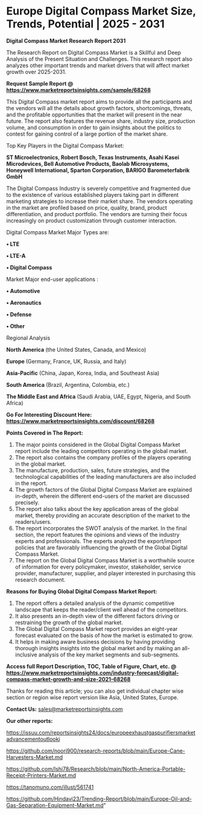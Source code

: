 # Europe Digital Compass Market Size, Trends, Potential | 2025 - 2031

<strong>Digital Compass Market Research Report 2031</strong>

The Research Report on Digital Compass Market is a Skillful and Deep Analysis of the Present Situation and Challenges. This research report also analyzes other important trends and market drivers that will affect market growth over 2025-2031.

<strong>Request Sample Report @ <a href=https://www.marketreportsinsights.com/sample/68268>https://www.marketreportsinsights.com/sample/68268</a></strong>

This Digital Compass market report aims to provide all the participants and the vendors will all the details about growth factors, shortcomings, threats, and the profitable opportunities that the market will present in the near future. The report also features the revenue share, industry size, production volume, and consumption in order to gain insights about the politics to contest for gaining control of a large portion of the market share.

Top Key Players in the Digital Compass Market:

<strong>ST Microelectronics, Robert Bosch, Texas Instruments, Asahi Kasei Microdevices, Bell Automotive Products, Baolab Microsystems, Honeywell International, Sparton Corporation, BARIGO Barometerfabrik GmbH</strong>

The Digital Compass Industry is severely competitive and fragmented due to the existence of various established players taking part in different marketing strategies to increase their market share. The vendors operating in the market are profiled based on price, quality, brand, product differentiation, and product portfolio. The vendors are turning their focus increasingly on product customization through customer interaction.

Digital Compass Market Major Types are:

<strong>• LTE

• LTE-A

• Digital Compass</strong>

Market Major end-user applications :

<strong>• Automotive

• Aeronautics

• Defense

• Other</strong>

Regional Analysis

</u><strong><b>North America</b></strong> (the United States, Canada, and Mexico)

<strong><b>Europe </b></strong>(Germany, France, UK, Russia, and Italy)

<strong><b>Asia-Pacific</b></strong> (China, Japan, Korea, India, and Southeast Asia)

<strong><b>South America</b></strong> (Brazil, Argentina, Colombia, etc.)

<strong><b>The Middle East and Africa</b></strong> (Saudi Arabia, UAE, Egypt, Nigeria, and South Africa)

<strong>Go For Interesting Discount Here: <a href=https://www.marketreportsinsights.com/discount/68268>https://www.marketreportsinsights.com/discount/68268</a></strong>

<strong>Points Covered in The Report:</strong>
<ol>
  <li>The major points considered in the Global Digital Compass Market report include the leading competitors operating in the global market.</li>
  <li>The report also contains the company profiles of the players operating in the global market.</li>
  <li>The manufacture, production, sales, future strategies, and the technological capabilities of the leading manufacturers are also included in the report.</li>
  <li>The growth factors of the Global Digital Compass Market are explained in-depth, wherein the different end-users of the market are discussed precisely.</li>
  <li>The report also talks about the key application areas of the global market, thereby providing an accurate description of the market to the readers/users.</li>
  <li>The report incorporates the SWOT analysis of the market. In the final section, the report features the opinions and views of the industry experts and professionals. The experts analyzed the export/import policies that are favorably influencing the growth of the Global Digital Compass Market.</li>
  <li>The report on the Global Digital Compass Market is a worthwhile source of information for every policymaker, investor, stakeholder, service provider, manufacturer, supplier, and player interested in purchasing this research document.</li>
</ol>
<strong>Reasons for Buying Global Digital Compass Market Report:</strong>

<ol>
  <li>The report offers a detailed analysis of the dynamic competitive landscape that keeps the reader/client well ahead of the competitors.</li>
  <li>It also presents an in-depth view of the different factors driving or restraining the growth of the global market.</li>
  <li>The Global Digital Compass Market report provides an eight-year forecast evaluated on the basis of how the market is estimated to grow.</li>
  <li>It helps in making aware business decisions by having providing thorough insights insights into the global market and by making an all-inclusive analysis of the key market segments and sub-segments.</li>
</ol>
<strong>Access full Report Description, TOC, Table of Figure, Chart, etc. @ <a href=https://www.marketreportsinsights.com/industry-forecast/digital-compass-market-growth-and-size-2021-68268>https://www.marketreportsinsights.com/industry-forecast/digital-compass-market-growth-and-size-2021-68268</a></strong>


Thanks for reading this article; you can also get individual chapter wise section or region wise report version like Asia, United States, Europe.

<strong>Contact Us:</strong>
sales@marketreportsinsights.com

<strong>Our other reports:</strong>

<a href=https://issuu.com/reportsinsights24/docs/europeexhaustgaspurifiersmarketadvancementoutlooki>https://issuu.com/reportsinsights24/docs/europeexhaustgaspurifiersmarketadvancementoutlooki</a>

<a href=https://github.com/noori900/research-reports/blob/main/Europe-Cane-Harvesters-Market.md>https://github.com/noori900/research-reports/blob/main/Europe-Cane-Harvesters-Market.md</a>

<a href=https://github.com/Ishi78/Research/blob/main/North-America-Portable-Receipt-Printers-Market.md>https://github.com/Ishi78/Research/blob/main/North-America-Portable-Receipt-Printers-Market.md</a>

<a href=https://tanomuno.com/illust/561741>https://tanomuno.com/illust/561741</a>

<a href=https://github.com/Hindavi23/Trending-Report/blob/main/Europe-Oil-and-Gas-Separation-Equipment-Market.md>https://github.com/Hindavi23/Trending-Report/blob/main/Europe-Oil-and-Gas-Separation-Equipment-Market.md</a>"
